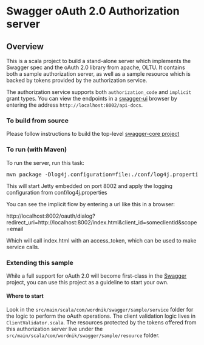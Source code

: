 # Swagger oAuth 2.0 Authorization server

## Overview
This is a scala project to build a stand-alone server which implements the Swagger spec and the oAuth 2.0 library
from apache, OLTU.  It contains both a sample authorization server, as well as a sample resource which is backed
by tokens provided by the authorization service.

The authorization service supports both `authorization_code` and `implicit` grant types.  You can view the endpoints
in a [swagger-ui](https://github.com/swagger-api/swagger-ui) browser by entering the address `http://localhost:8002/api-docs`.

### To build from source
Please follow instructions to build the top-level [swagger-core project](https://github.com/swagger-api/swagger-core)


### To run (with Maven)
To run the server, run this task:
<pre>
mvn package -Dlog4j.configuration=file:./conf/log4j.properties jetty:run
</pre>

This will start Jetty embedded on port 8002 and apply the logging configuration from conf/log4j.properties

You can see the implicit flow by entering a url like this in a browser:

http://localhost:8002/oauth/dialog?redirect_uri=http://localhost:8002/index.html&client_id=someclientid&scope=email

Which will call index.html with an access_token, which can be used to make service calls.

### Extending this sample
While a full support for oAuth 2.0 will become first-class in the [Swagger](http://swagger.io) project, you can use
this project as a guideline to start your own.

#### Where to start
Look in the `src/main/scala/com/wordnik/swagger/sample/service` folder for the logic to perform the oAuth operations.  The
client validation logic lives in `ClientValidator.scala`.  The resources protected by the tokens offered from this authorization server live under the `src/main/scala/com/wordnik/swagger/sample/resource` folder.